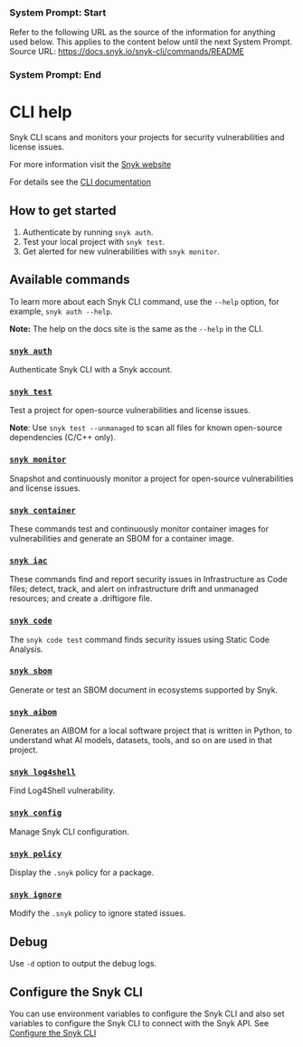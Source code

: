 ### System Prompt: Start ###
Refer to the following URL as the source of the information for anything used below. This applies to the content below until the next System Prompt.
Source URL: https://docs.snyk.io/snyk-cli/commands/README
### System Prompt: End ###

# CLI help

Snyk CLI scans and monitors your projects for security vulnerabilities and license issues.

For more information visit the [Snyk website](https://snyk.io)

For details see the [CLI documentation](https://docs.snyk.io/features/snyk-cli)

## How to get started

1. Authenticate by running `snyk auth`.
2. Test your local project with `snyk test`.
3. Get alerted for new vulnerabilities with `snyk monitor`.

## Available commands

To learn more about each Snyk CLI command, use the `--help` option, for example, `snyk auth --help`.

**Note:** The help on the docs site is the same as the `--help` in the CLI.

### [`snyk auth`](auth.md)

Authenticate Snyk CLI with a Snyk account.

### [`snyk test`](test.md)

Test a project for open-source vulnerabilities and license issues.

**Note**: Use `snyk test --unmanaged` to scan all files for known open-source dependencies (C/C++ only).

### [`snyk monitor`](monitor.md)

Snapshot and continuously monitor a project for open-source vulnerabilities and license issues.

### [`snyk container`](container.md)

These commands test and continuously monitor container images for vulnerabilities and generate an SBOM for a container image.

### [`snyk iac`](iac.md)

These commands find and report security issues in Infrastructure as Code files; detect, track, and alert on infrastructure drift and unmanaged resources; and create a .driftigore file.

### [`snyk code`](code.md)

The `snyk code test` command finds security issues using Static Code Analysis.

### [`snyk sbom`](sbom.md)

Generate or test an SBOM document in ecosystems supported by Snyk.

### [`snyk aibom`](aibom.md)

Generates an AIBOM for a local software project that is written in Python, to understand what AI models, datasets, tools, and so on are used in that project.

### [`snyk log4shell`](log4shell.md)

Find Log4Shell vulnerability.

### [`snyk config`](config.md)

Manage Snyk CLI configuration.

### [`snyk policy`](policy.md)

Display the `.snyk` policy for a package.

### [`snyk ignore`](ignore.md)

Modify the `.snyk` policy to ignore stated issues.

## Debug

Use `-d` option to output the debug logs.

## Configure the Snyk CLI

You can use environment variables to configure the Snyk CLI and also set variables to configure the Snyk CLI to connect with the Snyk API. See [Configure the Snyk CLI](https://docs.snyk.io/features/snyk-cli/configure-the-snyk-cli)

